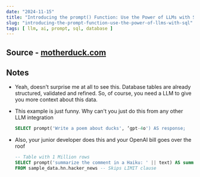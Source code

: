 ```yaml
---
date: "2024-11-15"
title: "Introducing the prompt() Function: Use the Power of LLMs with SQL!"
slug: "introducing-the-prompt-function-use-the-power-of-llms-with-sql"
tags: [ llm, ai, prompt, sql, database ]
---
```




## Source - [motherduck.com][1]

## Notes
* Yeah, doesn't surprise me at all to see this. Database tables are already structured, validated and refined. So, of course, you need a LLM to give you more context about this data.
* This example is just funny. Why can't you just do this from any other LLM integration
  ```sql
  SELECT prompt('Write a poem about ducks', ‘gpt-4o') AS response;
  ```
* Also, your junior developer does this and your OpenAI bill goes over the roof
  ```sql
  -- Table with 1 Million rows
  SELECT prompt('summarize the comment in a Haiku: ' || text) AS summary
  FROM sample_data.hn.hacker_news -- Skips LIMIT clause
  ```



   [1]: https://www.motherduck.com/blog/sql-llm-prompt-function-gpt-models/
